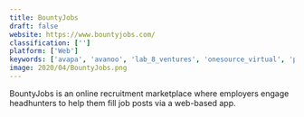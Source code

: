 ```yaml
---
title: BountyJobs
draft: false 
website: https://www.bountyjobs.com/
classification: ['']
platform: ['Web']
keywords: ['avapa', 'avanoo', 'lab_8_ventures', 'onesource_virtual', 'planted', 'powertofly', 'springrole', 'zrecruiter']
image: 2020/04/BountyJobs.png
---
```

BountyJobs is an online recruitment marketplace where employers engage headhunters to help them fill job posts via a web-based app.